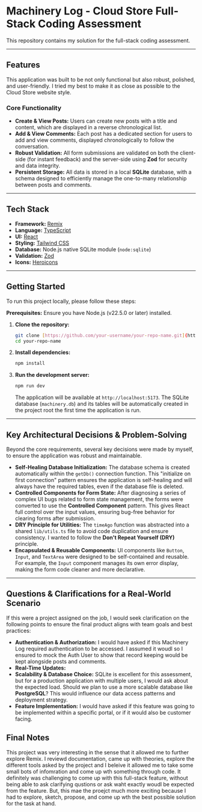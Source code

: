 # Machinery Log - Cloud Store Full-Stack Coding Assessment

This repository contains my solution for the full-stack coding assessment.

---

## Features

This application was built to be not only functional but also robust, polished, and user-friendly. I tried my best to make it as close as possible to the Cloud Store website style.

### Core Functionality

- **Create & View Posts:** Users can create new posts with a title and content, which are displayed in a reverse chronological list.
- **Add & View Comments:** Each post has a dedicated section for users to add and view comments, displayed chronologically to follow the conversation.
- **Robust Validation:** All form submissions are validated on both the client-side (for instant feedback) and the server-side using **Zod** for security and data integrity.
- **Persistent Storage:** All data is stored in a local **SQLite** database, with a schema designed to efficiently manage the one-to-many relationship between posts and comments.

---

## Tech Stack

- **Framework:** [Remix](https://remix.run/)
- **Language:** [TypeScript](https://www.typescriptlang.org/)
- **UI:** [React](https://react.dev/)
- **Styling:** [Tailwind CSS](https://tailwindcss.com/)
- **Database:** Node.js native SQLite module (`node:sqlite`)
- **Validation:** [Zod](https://zod.dev/)
- **Icons:** [Heroicons](https://heroicons.com/)

---

## Getting Started

To run this project locally, please follow these steps:

**Prerequisites:** Ensure you have Node.js (v22.5.0 or later) installed.

1.  **Clone the repository:**
    ```bash
    git clone [https://github.com/your-username/your-repo-name.git](https://github.com/your-username/your-repo-name.git)
    cd your-repo-name
    ```
2.  **Install dependencies:**
    ```bash
    npm install
    ```
3.  **Run the development server:**
    ```bash
    npm run dev
    ```
    The application will be available at `http://localhost:5173`. The SQLite database (`machinery.db`) and its tables will be automatically created in the project root the first time the application is run.

---

## Key Architectural Decisions & Problem-Solving

Beyond the core requirements, several key decisions were made by myself, to ensure the application was robust and maintainable.

- **Self-Healing Database Initialization:** The database schema is created automatically within the `getDb()` connection function. This "initialize on first connection" pattern ensures the application is self-healing and will always have the required tables, even if the database file is deleted.
- **Controlled Components for Form State:** After diagnosing a series of complex UI bugs related to form state management, the forms were converted to use the **Controlled Component** pattern. This gives React full control over the input values, ensuring bug-free behavior for clearing forms after submission.
- **DRY Principle for Utilities:** The `timeAgo` function was abstracted into a shared `lib/utils.ts` file to avoid code duplication and ensure consistency. I wanted to follow the **Don't Repeat Yourself (DRY)** principle.
- **Encapsulated & Reusable Components:** UI components like `Button`, `Input`, and `TextArea` were designed to be self-contained and reusable. For example, the `Input` component manages its own error display, making the form code cleaner and more declarative.

---

## Questions & Clarifications for a Real-World Scenario

If this were a project assigned on the job, I would seek clarification on the following points to ensure the final product aligns with team goals and best practices:

- **Authentication & Authorization:** I would have asked if this Machinery Log required authentication to be accessed. I assumed it woudl so I ensured to mock the Auth User to show that record keeping would be kept alongside posts and comments.
- **Real-Time Updates:** 
- **Scalability & Database Choice:** SQLite is excellent for this assessment, but for a production application with multiple users, I would ask about the expected load. Should we plan to use a more scalable database like **PostgreSQL**? This would influence our data access patterns and deployment strategy. 
- **Feature Implementation:** I would have asked if this feature was going to be implemented within a specific portal, or if it would also be customer facing.

## Final Notes

This project was very interesting in the sense that it allowed me to further explore Remix. I reviewd documentation, came up with theories, explore the different tools asked by the project and I beleive it allowed me to take some small bots of infomration and come up wth something through code. It definitely was challenging to come up with this full-stack feature, without being able to ask clarifying qustions or ask waht exactly woudl be expected from the feature. But, this mae the proejct much more exciting because I had to explore, sketch, propose, and come up wth the best possible solution for the task at hand.
